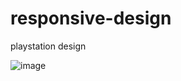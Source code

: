 # responsive-design
playstation design

![image](https://github.com/jitender72/responsive-design/assets/147124830/e22cfeab-2c9a-4fa9-981c-f69d5a02731d)



  
 




    


   

  


